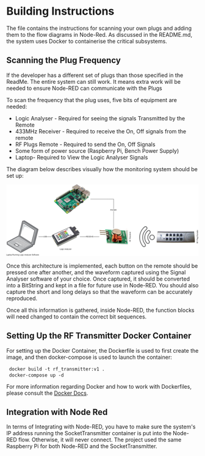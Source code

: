# Building Instructions

The file contains the instructions for scanning your own plugs and adding them to the flow diagrams in Node-Red.
As discussed in the README.md, the system uses Docker to containerise the critical subsystems.

## Scanning the Plug Frequency

If the developer has a different set of plugs than those specified in the ReadMe. The entire system can still work.
It means extra work will be needed to ensure Node-RED can communicate with the Plugs

To scan the frequency that the plug uses, five bits of equipment are needed:

- Logic Analyser - Required for seeing the signals Transmitted by the Remote
- 433MHz Receiver - Required to receive the On, Off signals from the remote
- RF Plugs Remote - Required to send the On, Off Signals
- Some form of power source (Raspberry Pi, Bench Power Supply)
- Laptop- Required to View the Logic Analyser Signals

The diagram below describes visually how the monitoring system should be set up:

![Scanning System Diagram](docs/Scanning%20System%20Diagram.png)

Once this architecture is implemented, each button on the remote should be pressed one after another, and the waveform captured using the Signal Analyser software of your choice. Once captured, it should be converted into a BitString and kept in a file for future use in Node-RED. You should also capture the short and long delays so that the waveform can be accurately reproduced.

Once all this information is gathered, inside Node-RED, the function blocks will need changed to contain the correct bit sequences.

## Setting Up the RF Transmitter Docker Container

For setting up the Docker Container, the Dockerfile is used to first create the image, and then docker-compose is used to launch the container:

```console
 docker build -t rf_transmitter:v1 .
 docker-compose up -d
```

For more information regarding Docker and how to work with Dockerfiles, please consult the
[Docker Docs](https://docs.docker.com/).

## Integration with Node Red

In terms of Integrating with Node-RED, you have to make sure the system's IP address running the SocketTransmitter container is put into the Node-RED flow. Otherwise, it will never connect. The project used the same Raspberry Pi for both Node-RED and the SocketTransmitter.
